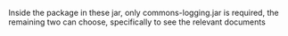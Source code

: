 Inside the package in these jar, only commons-logging.jar is required, the remaining two can choose, 
specifically to see the relevant documents
